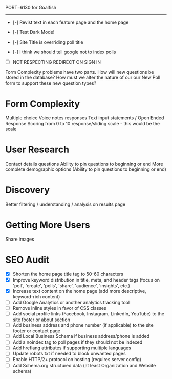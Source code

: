 PORT=6130 for Goalfish

---

- [-] Revist text in each feature page and the home page

- [-] Test Dark Mode!
- [-] Site Title is overriding poll title
- [-] I think we should tell google not to index polls

- [ ] NOT RESPECTING REDIRECT ON SIGN IN

Form Complexity problems have two parts. How will new questions be stored in the database? How must we alter the nature of our our New Poll form to support these new question types?

# Form Complexity

Multiple choice
Voice notes responses
Text input statements / Open Ended Response
Scoring from 0 to 10 response/sliding scale - this would be the scale

# User Research

Contact details questions
Ability to pin questions to beginning or end
More complete demographic options
(Ability to pin questions to beginning or end)

# Discovery

Better filtering / understanding / analysis on results page

# Getting More Users

Share images

# SEO Audit

- [x] Shorten the home page title tag to 50-60 characters
- [x] Improve keyword distribution in title, meta, and header tags (focus on 'poll', 'create', 'polls', 'share', 'audience', 'insights', etc.)
- [x] Increase text content on the home page (add more descriptive, keyword-rich content)
- [ ] Add Google Analytics or another analytics tracking tool
- [ ] Remove inline styles in favor of CSS classes
- [ ] Add social profile links (Facebook, Instagram, LinkedIn, YouTube) to the site footer or about section
- [ ] Add business address and phone number (if applicable) to the site footer or contact page
- [ ] Add Local Business Schema if business address/phone is added
- [ ] Add a noindex tag to poll pages if they should not be indexed
- [ ] Add hreflang attributes if supporting multiple languages
- [ ] Update robots.txt if needed to block unwanted pages
- [ ] Enable HTTP/2+ protocol on hosting (requires server config)
- [ ] Add Schema.org structured data (at least Organization and Website schema)
